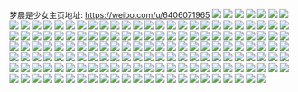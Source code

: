梦晨是少女主页地址: https://weibo.com/u/6406071965 
![](https://wx4.sinaimg.cn/mw2000/006ZxdXngy1h95jvvp7o6j32801o0u0x.jpg) 
![](https://wx4.sinaimg.cn/mw2000/006ZxdXngy1h95k3gn5d3j32c035l1l1.jpg) 
![](https://wx4.sinaimg.cn/mw2000/006ZxdXngy1h95k32twojj32801o0e82.jpg) 
![](https://wx4.sinaimg.cn/mw2000/006ZxdXngy1h95k3wdks8j32801o07wi.jpg) 
![](https://wx4.sinaimg.cn/mw2000/006ZxdXnly1h6n3eutdzlj30u0140tdq.jpg) 
![](https://wx4.sinaimg.cn/mw2000/006ZxdXnly1h6n3ev4iz6j30u00vfjvp.jpg) 
![](https://wx4.sinaimg.cn/mw2000/006ZxdXnly1h6n3ew379lj30u0140443.jpg) 
![](https://wx4.sinaimg.cn/mw2000/006ZxdXnly1h6n3ex0gs6j30u0140n9b.jpg) 
![](https://wx4.sinaimg.cn/mw2000/006ZxdXngy1h8l96qp5umj31o0275qv5.jpg) 
![](https://wx4.sinaimg.cn/mw2000/006ZxdXngy1h7qrwg03trj30u02cgh1s.jpg) 
![](https://wx4.sinaimg.cn/mw2000/006ZxdXngy1h69gzstod5j30u01400z0.jpg) 
![](https://wx4.sinaimg.cn/mw2000/006ZxdXngy1h69gztnmogj30u0140dho.jpg) 
![](https://wx4.sinaimg.cn/mw2000/006ZxdXngy1h69gzuvk7tj31400u0gu0.jpg) 
![](https://wx4.sinaimg.cn/mw2000/006ZxdXngy1h69gzvodwyj31400u00y9.jpg) 
![](https://wx4.sinaimg.cn/mw2000/006ZxdXngy1h69gzwkev5j31400u0ags.jpg) 
![](https://wx4.sinaimg.cn/mw2000/006ZxdXngy1h69gzx98fcj30u00u00zb.jpg) 
![](https://wx4.sinaimg.cn/mw2000/006ZxdXnly1gzakto10r5j32801o0ayf.jpg) 
![](https://wx4.sinaimg.cn/mw2000/006ZxdXnly1gzaktu6t3vj32801o04qp.jpg) 
![](https://wx4.sinaimg.cn/mw2000/006ZxdXnly1gzaktuual5j31400u0mzs.jpg) 
![](https://wx4.sinaimg.cn/mw2000/006ZxdXnly1gzaktxswdnj31hc0u0ndr.jpg) 
![](https://wx4.sinaimg.cn/mw2000/006ZxdXnly1gzaktmz3sxj31400u0gu0.jpg) 
![](https://wx4.sinaimg.cn/mw2000/006ZxdXnly1gzaktzpziij31400u0n4m.jpg) 
![](https://wx4.sinaimg.cn/mw2000/006ZxdXnly1gzakuihct8j33402c0e83.jpg) 
![](https://wx4.sinaimg.cn/mw2000/006ZxdXnly1gzakv4kh71j33402c04qs.jpg) 
![](https://wx4.sinaimg.cn/mw2000/006ZxdXnly1gzakv5b2uuj31400u0tc6.jpg) 
![](https://wx4.sinaimg.cn/mw2000/006ZxdXnly1gzakv7g0b7j31400u0ahh.jpg) 
![](https://wx4.sinaimg.cn/mw2000/006ZxdXnly1gzakw0ni3oj31400u013b.jpg) 
![](https://wx4.sinaimg.cn/mw2000/006ZxdXnly1gzakvzf51yj30u01hcapv.jpg) 
![](https://wx4.sinaimg.cn/mw2000/006ZxdXngy1gukrzfsdeij60u01qyarf02.jpg) 
![](https://wx4.sinaimg.cn/mw2000/006ZxdXngy1gtwv6b7jpzj315i0u0wm8.jpg) 
![](https://wx4.sinaimg.cn/mw2000/006ZxdXngy1grgavb35jyj32801o01ky.jpg) 
![](https://wx4.sinaimg.cn/mw2000/006ZxdXngy1gqvlgq9xzlj61400u0wnz02.jpg) 
![](https://wx4.sinaimg.cn/mw2000/006ZxdXngy1gqvlgqyznaj31400u049l.jpg) 
![](https://wx4.sinaimg.cn/mw2000/006ZxdXngy1gqvlgrjh8yj61400u0qe002.jpg) 
![](https://wx4.sinaimg.cn/mw2000/006ZxdXngy1gqvlgvo000j61400u0nf002.jpg) 
![](https://wx4.sinaimg.cn/mw2000/006ZxdXngy1gqvlgwy2wqj31400u0dmj.jpg) 
![](https://wx4.sinaimg.cn/mw2000/006ZxdXngy1gqvlgpfz3nj31400u0q7x.jpg) 
![](https://wx4.sinaimg.cn/mw2000/006ZxdXngy1gqvlgxpa7mj30u00u00xa.jpg) 
![](https://wx4.sinaimg.cn/mw2000/006ZxdXngy1gqvlgylyi8j31400u0n3q.jpg) 
![](https://wx4.sinaimg.cn/mw2000/006ZxdXngy1gqvlgzc5lej31400u044k.jpg) 
![](https://wx4.sinaimg.cn/mw2000/006ZxdXnly1gp5jhw3qy8j32va1m3npe.jpg) 
![](https://wx4.sinaimg.cn/mw2000/006ZxdXnly1gp37zju629j31o0280b29.jpg) 
![](https://wx4.sinaimg.cn/mw2000/006ZxdXnly1gn81cs1g9aj30rs1dcqpl.jpg) 
![](https://wx4.sinaimg.cn/mw2000/006ZxdXnly1gn81cstz4zj30rs16s4fq.jpg) 
![](https://wx4.sinaimg.cn/mw2000/006ZxdXnly1gn3jnsove6j31o02yoqv6.jpg) 
![](https://wx4.sinaimg.cn/mw2000/006ZxdXnly1gn3jnyj18vj30wi1yc4qp.jpg) 
![](https://wx4.sinaimg.cn/mw2000/006ZxdXnly1gmwpe97mofj31400u0gy2.jpg) 
![](https://wx4.sinaimg.cn/mw2000/006ZxdXnly1gmwpe8it60j31400u0dq9.jpg) 
![](https://wx4.sinaimg.cn/mw2000/006ZxdXnly1gmwpeaj95sj30u01404ae.jpg) 
![](https://wx4.sinaimg.cn/mw2000/006ZxdXnly1gmwpebw6jaj31400u0tk4.jpg) 
![](https://wx4.sinaimg.cn/mw2000/006ZxdXnly1gmo6bvltuoj30u0140dn0.jpg) 
![](https://wx4.sinaimg.cn/mw2000/006ZxdXnly1gme7fqmftfj32bb2bb4qq.jpg) 
![](https://wx4.sinaimg.cn/mw2000/006ZxdXnly1gme7fulojaj32bb2bbnpe.jpg) 
![](https://wx4.sinaimg.cn/mw2000/006ZxdXnly1gme7fzhsugj330c208u0y.jpg) 
![](https://wx4.sinaimg.cn/mw2000/006ZxdXnly1glt9q89x4aj30ku129wj9.jpg) 
![](https://wx4.sinaimg.cn/mw2000/006ZxdXnly1glmfnlgzrjj32801o0b29.jpg) 
![](https://wx4.sinaimg.cn/mw2000/006ZxdXnly1gk51n96zu8j31400u00zw.jpg) 
![](https://wx4.sinaimg.cn/mw2000/006ZxdXnly1gk51n9gh5xj31400u0qb8.jpg) 
![](https://wx4.sinaimg.cn/mw2000/006ZxdXngy1gjk23r6j08j30j60iote1.jpg) 
![](https://wx4.sinaimg.cn/mw2000/006ZxdXngy1gjk23px0ddj30j60iq76r.jpg) 
![](https://wx4.sinaimg.cn/mw2000/006ZxdXnly1gi8iwahjenj32801o0e82.jpg) 
![](https://wx4.sinaimg.cn/mw2000/006ZxdXnly1gi8iwbsfpyj32801o0b2a.jpg) 
![](https://wx4.sinaimg.cn/mw2000/006ZxdXnly1gi8iw8qr1yj31o02801kx.jpg) 
![](https://wx4.sinaimg.cn/mw2000/006ZxdXnly1ght4a6n9d1j31o0280kjl.jpg) 
![](https://wx4.sinaimg.cn/mw2000/006ZxdXnly1ghbndnaigsj33402c0qv7.jpg) 
![](https://wx4.sinaimg.cn/mw2000/006ZxdXnly1ghae0gri6cj30u014045p.jpg) 
![](https://wx4.sinaimg.cn/mw2000/006ZxdXnly1ghae0hi54dj30v91vo7wl.jpg) 
![](https://wx4.sinaimg.cn/mw2000/006ZxdXnly1gh9yyq2j6yj30u01syn56.jpg) 
![](https://wx4.sinaimg.cn/mw2000/006ZxdXnly1gg76mizmspj315s0vc49j.jpg) 
![](https://wx4.sinaimg.cn/mw2000/006ZxdXnly1gg76or5gc4j30v91vox6t.jpg) 
![](https://wx4.sinaimg.cn/mw2000/006ZxdXnly1gfrlw3bkzmj30v91vou12.jpg) 
![](https://wx4.sinaimg.cn/mw2000/006ZxdXnly1gfrlw5r5ayj30v91vo7wm.jpg) 
![](https://wx4.sinaimg.cn/mw2000/006ZxdXnly1gfqob7u9rmj315s0vck6b.jpg) 
![](https://wx4.sinaimg.cn/mw2000/006ZxdXnly1gfqob9ojmgj33402c0npf.jpg) 
![](https://wx4.sinaimg.cn/mw2000/006ZxdXnly1gfnp21na8zj30v91vou0z.jpg) 
![](https://wx4.sinaimg.cn/mw2000/006ZxdXnly1gfe97ac0sgj30u01407p7.jpg) 
![](https://wx4.sinaimg.cn/mw2000/006ZxdXnly1gfd99rrsi4j30v91vo1l4.jpg) 
![](https://wx4.sinaimg.cn/mw2000/006ZxdXnly1gfbzngazgzj32802yo4qp.jpg) 
![](https://wx4.sinaimg.cn/mw2000/006ZxdXnly1gf844b2i6gj30yi1pckjq.jpg) 
![](https://wx4.sinaimg.cn/mw2000/006ZxdXnly1gf8441ky0pj30v91vo1kx.jpg) 
![](https://wx4.sinaimg.cn/mw2000/006ZxdXnly1gf54q0ctvoj30vc15sna0.jpg) 
![](https://wx4.sinaimg.cn/mw2000/006ZxdXnly1gf54vgf885j30vc15s4ca.jpg) 
![](https://wx4.sinaimg.cn/mw2000/006ZxdXnly1gexrq4r5xxj30vc15sdw1.jpg) 
![](https://wx4.sinaimg.cn/mw2000/006ZxdXnly1gexrq49ptsj30vc15sdw5.jpg) 
![](https://wx4.sinaimg.cn/mw2000/006ZxdXnly1gex0aza7auj31400u047r.jpg) 
![](https://wx4.sinaimg.cn/mw2000/006ZxdXnly1gex0azsntrj31400u0qcc.jpg) 
![](https://wx4.sinaimg.cn/mw2000/006ZxdXnly1gex0b0lq0rj31400u07er.jpg) 
![](https://wx4.sinaimg.cn/mw2000/006ZxdXnly1gex0b0yb5uj30u0140amb.jpg) 
![](https://wx4.sinaimg.cn/mw2000/006ZxdXnly1gex0b381mgj32801o0b29.jpg) 
![](https://wx4.sinaimg.cn/mw2000/006ZxdXnly1gex0b199zlj31400u07i3.jpg) 
![](https://wx4.sinaimg.cn/mw2000/006ZxdXnly1gex0ayr300j31400u07gl.jpg) 
![](https://wx4.sinaimg.cn/mw2000/006ZxdXnly1gex0b1lwnjj31400u07gl.jpg) 
![](https://wx4.sinaimg.cn/mw2000/006ZxdXnly1gex0b252hhj31400u04cc.jpg) 
![](https://wx4.sinaimg.cn/mw2000/006ZxdXnly1getmlaihu8j30u01qtgxi.jpg) 
![](https://wx4.sinaimg.cn/mw2000/006ZxdXnly1gepgrqy9axj315s0vcn97.jpg) 
![](https://wx4.sinaimg.cn/mw2000/006ZxdXnly1geo9rr26auj31400u0dod.jpg) 
![](https://wx4.sinaimg.cn/mw2000/006ZxdXnly1geo9rrh8krj31400u0woo.jpg) 
![](https://wx4.sinaimg.cn/mw2000/006ZxdXnly1gdt5lrwfz5j30u01hc48p.jpg) 
![](https://wx4.sinaimg.cn/mw2000/006ZxdXnly1gdt5lsgvfsj30go0m8tco.jpg) 
![](https://wx4.sinaimg.cn/mw2000/006ZxdXnly1gdrwdwi5uij30qo0zkayk.jpg) 
![](https://wx4.sinaimg.cn/mw2000/006ZxdXnly1gdrwdsv46zj30x11hc7g6.jpg) 
![](https://wx4.sinaimg.cn/mw2000/006ZxdXnly1gdrw9hvdx7j31400u0qb3.jpg) 
![](https://wx4.sinaimg.cn/mw2000/006ZxdXnly1gdrw9io6qwj31400u04da.jpg) 
![](https://wx4.sinaimg.cn/mw2000/006ZxdXnly1gdrw9j5nllj31400u0wpc.jpg) 
![](https://wx4.sinaimg.cn/mw2000/006ZxdXnly1gdrw9heb4lj30u0190af3.jpg) 
![](https://wx4.sinaimg.cn/mw2000/006ZxdXnly1gbiymrvyucj30u01szq8j.jpg) 
![](https://wx4.sinaimg.cn/mw2000/006ZxdXnly1gbiymred1aj30u01szah2.jpg) 
![](https://wx4.sinaimg.cn/mw2000/006ZxdXnly1gbdk9r9wd2j31rj0u04dj.jpg) 
![](https://wx4.sinaimg.cn/mw2000/006ZxdXnly1gbdk9ru7rrj31ri0u0n78.jpg) 
![](https://wx4.sinaimg.cn/mw2000/006ZxdXnly1gbdk9sdrsqj31400u0n7x.jpg) 
![](https://wx4.sinaimg.cn/mw2000/006ZxdXnly1gbdk9sthq1j30u0140jyh.jpg) 
![](https://wx4.sinaimg.cn/mw2000/006ZxdXnly1gbdk9tmiqoj31400u00yw.jpg) 
![](https://wx4.sinaimg.cn/mw2000/006ZxdXnly1gbdk9uc6nkj31400u0dqr.jpg) 
![](https://wx4.sinaimg.cn/mw2000/006ZxdXnly1gbdk9ush9rj31400u0gsu.jpg) 
![](https://wx4.sinaimg.cn/mw2000/006ZxdXnly1gbdk9q3i88j31400u0wls.jpg) 
![](https://wx4.sinaimg.cn/mw2000/006ZxdXnly1gbdk9vr3fcj31se0u0tx8.jpg) 
![](https://wx4.sinaimg.cn/mw2000/006ZxdXnly1gb9tcz3wywj30qo0qogoh.jpg) 
![](https://wx4.sinaimg.cn/mw2000/006ZxdXnly1gb8wyrk00vj30u0140dmk.jpg) 
![](https://wx4.sinaimg.cn/mw2000/006ZxdXnly1gb8j47msavj30zk0qotjo.jpg) 
![](https://wx4.sinaimg.cn/mw2000/006ZxdXnly1gb8j48rsqlj30zk0qok0b.jpg) 
![](https://wx4.sinaimg.cn/mw2000/006ZxdXnly1gb8j49ye3rj30zg0qktf8.jpg) 
![](https://wx4.sinaimg.cn/mw2000/006ZxdXnly1gb8j4b9bo0j30qo0qotjm.jpg) 
![](https://wx4.sinaimg.cn/mw2000/006ZxdXnly1gb8j4co0uuj30zk0qo79s.jpg) 
![](https://wx4.sinaimg.cn/mw2000/006ZxdXnly1gb8j44sq1ij30zk0qo430.jpg) 
![](https://wx4.sinaimg.cn/mw2000/006ZxdXnly1gb8j4dxsqqj30zk0qojvy.jpg) 
![](https://wx4.sinaimg.cn/mw2000/006ZxdXnly1gb8j4en3mtj30zk0qon1z.jpg) 
![](https://wx4.sinaimg.cn/mw2000/006ZxdXnly1gb8j4f2n19j30zk0qowg9.jpg) 
![](https://wx4.sinaimg.cn/mw2000/006ZxdXnly1gb6iwz7d01j30u00sjq5p.jpg) 
![](https://wx4.sinaimg.cn/mw2000/006ZxdXnly1gb64pn12owj30u00u0te8.jpg) 
![](https://wx4.sinaimg.cn/mw2000/006ZxdXnly1gb2fs2k598j30u00qjadi.jpg) 
![](https://wx4.sinaimg.cn/mw2000/006ZxdXnly1gayxhionr7j30u00rp0zg.jpg) 
![](https://wx4.sinaimg.cn/mw2000/006ZxdXnly1gaxii2bkr7j31400u0wlh.jpg) 
![](https://wx4.sinaimg.cn/mw2000/006ZxdXnly1gau9u6pm6sj32oh24h1ky.jpg) 
![](https://wx4.sinaimg.cn/mw2000/006ZxdXnly1gasxp5ubj5j32oh24hu0x.jpg) 
![](https://wx4.sinaimg.cn/mw2000/006ZxdXnly1g5fxsfaqqmj31400u0thf.jpg) 
![](https://wx4.sinaimg.cn/mw2000/006ZxdXnly1g5fxsey7l5j31400u00zz.jpg) 
![](https://wx4.sinaimg.cn/mw2000/006ZxdXnly1g5fxsflrlxj31400u0n6o.jpg) 
![](https://wx4.sinaimg.cn/mw2000/006ZxdXnly1g5fxsfx6rtj31400u0dr9.jpg) 
![](https://wx4.sinaimg.cn/mw2000/006ZxdXnly1g5fxsg75nnj30u40u0gtq.jpg) 
![](https://wx4.sinaimg.cn/mw2000/006ZxdXnly1g5fxsggx1nj30u00u8ti6.jpg) 
![](https://wx4.sinaimg.cn/mw2000/006ZxdXnly1g5fxshx49lj30ty13sn67.jpg) 
![](https://wx4.sinaimg.cn/mw2000/006ZxdXnly1g5fxsirabkj31400u0k72.jpg) 
![](https://wx4.sinaimg.cn/mw2000/006ZxdXnly1g5fxsk4w50j31o027unpd.jpg) 
![](https://wx4.sinaimg.cn/mw2000/006ZxdXnly1g5cf2ojqp1j30u013xakf.jpg) 
![](https://wx4.sinaimg.cn/mw2000/006ZxdXnly1g5cf2nzwqvj30u013xar3.jpg) 
![](https://wx4.sinaimg.cn/mw2000/006ZxdXnly1g5cbdi4nkhj327u1o0kjl.jpg) 
![](https://wx4.sinaimg.cn/mw2000/006ZxdXnly1g5cbdisu9oj327u1o0kjl.jpg) 
![](https://wx4.sinaimg.cn/mw2000/006ZxdXnly1g5b5oxs3ccj31o027u7wh.jpg) 
![](https://wx4.sinaimg.cn/mw2000/006ZxdXnly1g5b5oyig78j31o027uu0x.jpg) 
![](https://wx4.sinaimg.cn/mw2000/006ZxdXnly1g1wufl6honj31hs1zk7wm.jpg) 
![](https://wx4.sinaimg.cn/mw2000/006ZxdXnly1g1wufpcf1oj31hs1zk7wm.jpg) 
![](https://wx4.sinaimg.cn/mw2000/006ZxdXnly1g1wufu6q1kj31zk1hsqv9.jpg) 
![](https://wx4.sinaimg.cn/mw2000/006ZxdXnly1g1wufzonfnj31zk1hsqv9.jpg) 
![](https://wx4.sinaimg.cn/mw2000/006ZxdXnly1g1wug43fxej31zk1hse85.jpg) 
![](https://wx4.sinaimg.cn/mw2000/006ZxdXnly1g1wuf5equbj31zk1hsnph.jpg) 
